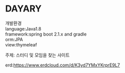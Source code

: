 # DAYARY
개발환경<br>
language:Java1.8<br>
framework:spring boot 2.1.x  and gradle<br>
orm:JPA<br>
view:thymeleaf<br>


주제:
스터디 및 모임을 찾는 사이트

erd:https://www.erdcloud.com/d/K3yd7YMxYKrprE9L7
